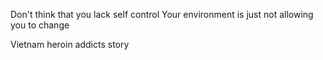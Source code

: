 Don't think that you lack self control
Your environment is just not allowing you to change

Vietnam heroin addicts story